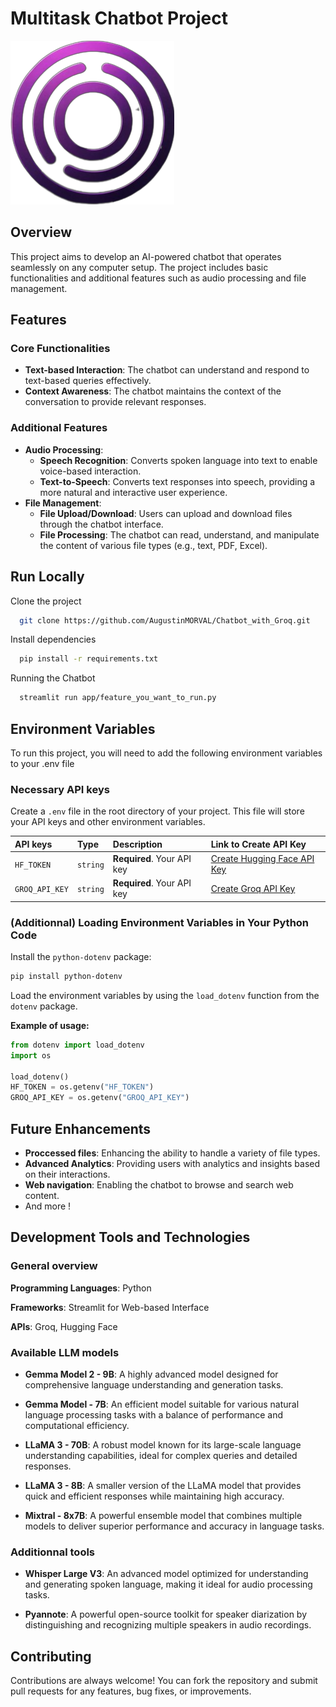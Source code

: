 
# Multitask Chatbot Project
![Logo](https://github.com/AugustinMORVAL/Chatbot_with_Groq/blob/main/img/logo-Cyy6uKYt.png)


## Overview

This project aims to develop an AI-powered chatbot that operates seamlessly on any computer setup. The project includes basic functionalities and additional features such as audio processing and file management.
## Features

### Core Functionalities

- **Text-based Interaction**: The chatbot can understand and respond to text-based queries effectively.
- **Context Awareness**: The chatbot maintains the context of the conversation to provide relevant responses.

### Additional Features

- **Audio Processing**:
  - **Speech Recognition**: Converts spoken language into text to enable voice-based interaction.
  - **Text-to-Speech**: Converts text responses into speech, providing a more natural and interactive user experience.
- **File Management**:
  - **File Upload/Download**: Users can upload and download files through the chatbot interface.
  - **File Processing**: The chatbot can read, understand, and manipulate the content of various file types (e.g., text, PDF, Excel).

## Run Locally

Clone the project

```bash
  git clone https://github.com/AugustinMORVAL/Chatbot_with_Groq.git
```

Install dependencies

```bash
  pip install -r requirements.txt
```

Running the Chatbot

```bash
  streamlit run app/feature_you_want_to_run.py
```


## Environment Variables

To run this project, you will need to add the following environment variables to your .env file

### Necessary API keys
Create a `.env` file in the root directory of your project. This file will store your API keys and other environment variables.

| API keys     | Type     | Description                | Link to Create API Key |
| :------------| :------- | :------------------------- | :--------------------- |
| `HF_TOKEN`   | `string` | **Required**. Your API key | [Create Hugging Face API Key](https://huggingface.co/settings/tokens) |
| `GROQ_API_KEY` | `string` | **Required**. Your API key | [Create Groq API Key](https://console.groq.com/keys) |


### (Additionnal) Loading Environment Variables in Your Python Code

Install the `python-dotenv` package:

```sh
pip install python-dotenv
```

Load the environment variables by using the `load_dotenv` function from the `dotenv` package.

**Example of usage:**
```python
from dotenv import load_dotenv
import os

load_dotenv()
HF_TOKEN = os.getenv("HF_TOKEN")
GROQ_API_KEY = os.getenv("GROQ_API_KEY")
```
## Future Enhancements
- **Proccessed files**: Enhancing the ability to handle a variety of file types.
- **Advanced Analytics**: Providing users with analytics and insights based on their interactions.
- **Web navigation**: Enabling the chatbot to browse and search web content.
- And more !
## Development Tools and Technologies

### General overview

**Programming Languages**: Python

**Frameworks**: Streamlit for Web-based Interface

**APIs**: Groq, Hugging Face 


### Available LLM models
- **Gemma Model 2 - 9B**: A highly advanced model designed for comprehensive language understanding and generation tasks.

- **Gemma Model - 7B**: An efficient model suitable for various natural language processing tasks with a balance of performance and computational efficiency.

- **LLaMA 3 - 70B**: A robust model known for its large-scale language understanding capabilities, ideal for complex queries and detailed responses.

- **LLaMA 3 - 8B**: A smaller version of the LLaMA model that provides quick and efficient responses while maintaining high accuracy.

- **Mixtral - 8x7B**: A powerful ensemble model that combines multiple models to deliver superior performance and accuracy in language tasks.

### Additionnal tools 

- **Whisper Large V3**: An advanced model optimized for understanding and generating spoken language, making it ideal for audio processing tasks.

- **Pyannote**: A powerful open-source toolkit for speaker diarization by distinguishing and recognizing multiple speakers in audio recordings.


## Contributing

Contributions are always welcome! You can fork the repository and submit pull requests for any features, bug fixes, or improvements.
